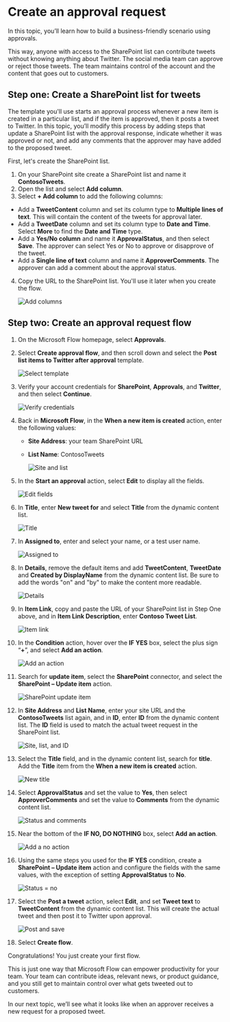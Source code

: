 # Create an approval request
In this topic, you’ll learn how to build a business-friendly scenario using approvals.

This way, anyone with access to the SharePoint list can contribute tweets without knowing anything about Twitter. The social media team can approve or reject those tweets. The team maintains control of the account and the content that goes out to customers. 

## Step one: Create a SharePoint list for tweets
The template you'll use starts an approval process whenever a new item is created in a particular list, and if the item is approved, then it posts a tweet to Twitter. In this topic, you’ll modify this process by adding steps that update a SharePoint list with the approval response, indicate whether it was approved or not, and add any comments that the approver may have added to the proposed tweet. 

First, let's create the SharePoint list.

1. On your SharePoint site create a SharePoint list and name it **ContosoTweets**.
1. Open the list and select **Add column**.
1. Select **+ Add column** to add the following columns:
  
 - Add a **TweetContent** column and set its column type to **Multiple lines of text**. This will contain the content of the tweets for approval later.
 - Add a **TweetDate** column and set its column type to **Date and Time**. Select **More** to find the **Date and Time** type.
  - Add a **Yes/No column** and name it **ApprovalStatus**, and then  select **Save**. The approver can select Yes or No to approve or disapprove of the tweet.
  - Add a **Single line of text** column and name it **ApproverComments**. The approver can add a comment about the approval status.
4. Copy the URL to the SharePoint list. You'll use it later when you create the flow.

      ![Add columns](./media/new-columns.png)

## Step two: Create an approval request flow
1. On the Microsoft Flow homepage, select **Approvals**.
1. Select **Create approval flow**, and then scroll down and select the **Post list items to Twitter after approval** template. 
   
    ![Select template](./media/create-approval.png)
2. Verify your account credentials for **SharePoint**, **Approvals**, and **Twitter**, and then select **Continue**. 
   
    ![Verify credentials](./media/verify-credentials.png)



1. Back in **Microsoft Flow**, in the **When a new item is created** action, enter the following values:
   
   * **Site Address**: your team SharePoint URL
   * **List Name**: ContosoTweets
     
     ![Site and list](./media/site-address.png)
3. In the **Start an approval** action, select **Edit** to display all the fields. 
   
    ![Edit fields](./media/edit-all-fields.png)
4. In **Title**, enter **New tweet for** and select **Title** from the dynamic content list. 
   
    ![Title](./media/tweet-title.png)
5. In **Assigned to**, enter and select your name, or a test user name. 
   
    ![Assigned to](./media/tweet-assigned-to.png)
6. In **Details**, remove the default items and add **TweetContent**, **TweetDate** and **Created by DisplayName** from the dynamic content list. Be sure to add the words "on" and "by" to make the content more readable. 
   
    ![Details](./media/tweet-details.png)
7. In **Item Link**, copy and paste the URL of your SharePoint list in Step One above, and in **Item Link Description**, enter **Contoso Tweet List**. 
   
    ![Item link](./media/tweet-item-link.png)
8. In the **Condition** action, hover over the **IF YES** box, select the plus sign “**+**”, and select **Add an action**. 
   
    ![Add an action](./media/add-an-action.png)
9. Search for **update item**, select the **SharePoint** connector, and select the **SharePoint – Update item** action.
   
    ![SharePoint update item](./media/update-item.png)
10. In **Site Address** and **List Name**, enter your site URL and the **ContosoTweets** list again, and in **ID**, enter **ID** from the dynamic content list. The **ID** field is used to match the actual tweet request in the SharePoint list.
    
     ![Site, list, and ID](./media/address-list-id.png)
11. Select the **Title** field, and in the dynamic content list, search for **title**. Add the **Title** item from the **When a new item is created** action. 
    
     ![New title](./media/add-title.png)
12. Select **ApprovalStatus** and set the value to **Yes**, then select **ApproverComments** and set the value to **Comments** from the dynamic content list. 
    
     ![Status and comments](./media/approver-status.png)
13. Near the bottom of the **IF NO, DO NOTHING** box, select **Add an action**.
    
     ![Add a no action](./media/add-a-no-action.png)
14. Using the same steps you used for the **IF YES** condition, create a **SharePoint – Update item** action and configure the fields with the same values, with the exception of setting **ApprovalStatus** to **No**. 
    
     ![Status = no](./media/status-no.png)
15. Select the **Post a tweet** action, select **Edit**, and set **Tweet text** to **TweetContent** from the dynamic content list. This will create the actual tweet and then post it to Twitter upon approval. 
    
     ![Post and save](./media/post-tweet.png)
1. Select **Create flow**.

Congratulations! You just create your first flow. 

This is just one way that Microsoft Flow can empower productivity for your team. Your team can contribute ideas, relevant news, or product guidance, and you still get to maintain control over what gets tweeted out to customers.

In our next topic, we’ll see what it looks like when an approver receives a new request for a proposed tweet.